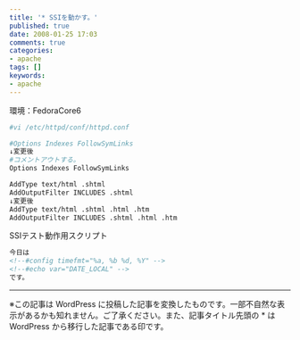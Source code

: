 ```yaml
---
title: '* SSIを動かす。'
published: true
date: 2008-01-25 17:03
comments: true
categories:
- apache
tags: []
keywords:
- apache
---
```

環境：FedoraCore6

```sh
#vi /etc/httpd/conf/httpd.conf

#Options Indexes FollowSymLinks
↓変更後
#コメントアウトする。
Options Indexes FollowSymLinks

AddType text/html .shtml
AddOutputFilter INCLUDES .shtml
↓変更後
AddType text/html .shtml .html .htm
AddOutputFilter INCLUDES .shtml .html .htm
```

SSIテスト動作用スクリプト
```html
今日は
<!--#config timefmt="%a, %b %d, %Y" -->
<!--#echo var="DATE_LOCAL" -->
です。
```

---
※この記事は WordPress に投稿した記事を変換したものです。一部不自然な表示があるかも知れません。ご了承ください。また、記事タイトル先頭の * は WordPress から移行した記事である印です。
